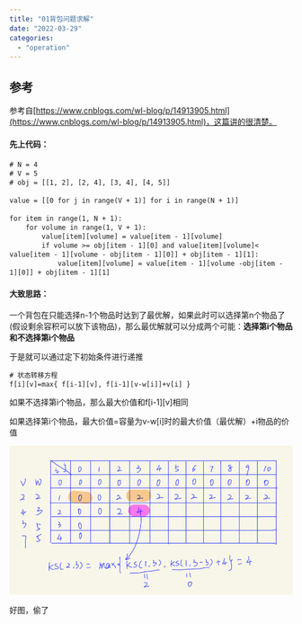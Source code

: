 ```yaml
---
title: "01背包问题求解"
date: "2022-03-29"
categories:
  - "operation"
---
```


## 参考

参考自[https://www.cnblogs.com/wl-blog/p/14913905.html](https://www.cnblogs.com/wl-blog/p/14913905.html)，这篇讲的很清楚。

#### 先上代码：

```
# N = 4
# V = 5
# obj = [[1, 2], [2, 4], [3, 4], [4, 5]]

value = [[0 for j in range(V + 1)] for i in range(N + 1)]

for item in range(1, N + 1):
    for volume in range(1, V + 1):
        value[item][volume] = value[item - 1][volume]
        if volume >= obj[item - 1][0] and value[item][volume]< value[item - 1][volume - obj[item - 1][0]] + obj[item - 1][1]:
            value[item][volume] = value[item - 1][volume -obj[item - 1][0]] + obj[item - 1][1]
```

#### 大致思路：

一个背包在只能选择n-1个物品时达到了最优解，如果此时可以选择第n个物品了(假设剩余容积可以放下该物品)，那么最优解就可以分成两个可能：**选择第i个物品和不选择第i个物品**

于是就可以通过定下初始条件进行递推

```
# 状态转移方程
f[i][v]=max{ f[i-1][v], f[i-1][v-w[i]]+v[i] }
```

如果不选择第i个物品，那么最大价值和f\[i-1\]\[v\]相同

如果选择第i个物品，最大价值=容量为v-w\[i\]时的最大价值（最优解）+i物品的价值

![](images/5c87c673e6c36.jpeg)

好图，偷了
